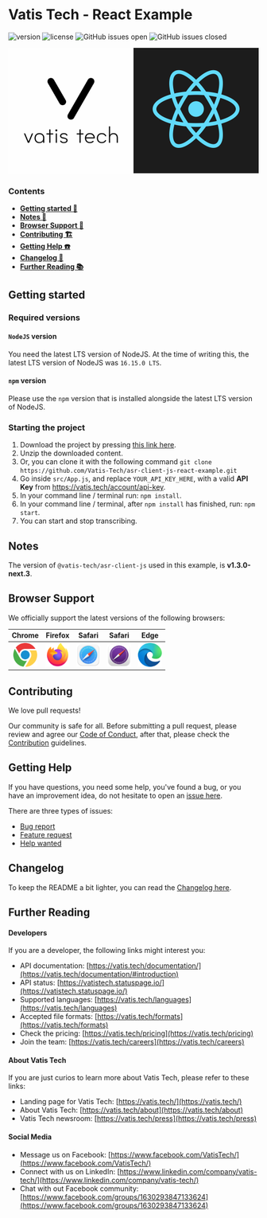# Vatis Tech - React Example

![version](https://img.shields.io/badge/version-1.1.0-blue.svg)
![license](https://img.shields.io/badge/license-MIT-blue.svg)
![GitHub issues open](https://img.shields.io/github/issues/Vatis-Tech/asr-client-js-react-example.svg)
![GitHub issues closed](https://img.shields.io/github/issues-closed-raw/Vatis-Tech/asr-client-js-react-example.svg)

<div align="center"><img src="https://github.com/Vatis-Tech/asr-client-js-react-example/blob/main/public/asr-client-js-react-example.png?raw=true" alt="asr-client-js-react-example"/></div>

### Contents

- **[Getting started 📀](#getting-started)**
- **[Notes 🦺](#notes)**
- **[Browser Support 🔮](#browser-support)**
- **[Contributing 🏗](#contributing)**
- **[Getting Help ☎️](#getting-help)**
- **[Changelog 💾](#changelog)**
- **[Further Reading 📚](#further-reading)**

## Getting started

### Required versions

#### `NodeJS` version

You need the latest LTS version of NodeJS.
At the time of writing this, the latest LTS version of NodeJS was `16.15.0 LTS`.

#### `npm` version

Please use the `npm` version that is installed alongside the latest LTS version of NodeJS.

### Starting the project

1. Download the project by pressing [this link here](https://github.com/Vatis-Tech/asr-client-js-react-example/archive/refs/heads/main.zip).
2. Unzip the downloaded content.
3. Or, you can clone it with the following command `git clone https://github.com/Vatis-Tech/asr-client-js-react-example.git`
4. Go inside `src/App.js`, and replace `YOUR_API_KEY_HERE`, with a valid **API Key** from https://vatis.tech/account/api-key.
5. In your command line / terminal run: `npm install`.
6. In your command line / terminal, after `npm install` has finished, run: `npm start`.
7. You can start and stop transcribing.

## Notes

The version of `@vatis-tech/asr-client-js` used in this example, is **v1.3.0-next.3**.

## Browser Support

We officially support the latest versions of the following browsers:

|                                                              Chrome                                                              |                                                              Firefox                                                              |                                                              Safari                                                              |                                                                       Safari                                                                        |                                                              Edge                                                              |
| :------------------------------------------------------------------------------------------------------------------------------: | :-------------------------------------------------------------------------------------------------------------------------------: | :------------------------------------------------------------------------------------------------------------------------------: | :-------------------------------------------------------------------------------------------------------------------------------------------------: | :----------------------------------------------------------------------------------------------------------------------------: |
| <img src="https://github.com/Vatis-Tech/asr-client-js/blob/main/github-assets/logos/chrome.png?raw=true" width="48" height="48"> | <img src="https://github.com/Vatis-Tech/asr-client-js/blob/main/github-assets/logos/firefox.png?raw=true" width="48" height="48"> | <img src="https://github.com/Vatis-Tech/asr-client-js/blob/main/github-assets/logos/safari.png?raw=true" width="48" height="48"> | <img src="https://github.com/Vatis-Tech/asr-client-js/blob/main/github-assets/logos/safari-technology-preview.png?raw=true" width="48" height="48"> | <img src="https://github.com/Vatis-Tech/asr-client-js/blob/main/github-assets/logos/edge.png?raw=true" width="48" height="48"> |

## Contributing

We love pull requests!

Our community is safe for all. Before submitting a pull request, please review and agree our [Code of Conduct](https://github.com/Vatis-Tech/asr-client-js-react-example/blob/main/CODE_OF_CONDUCT.md), after that, please check the [Contribution](https://github.com/Vatis-Tech/asr-client-js-react-example/blob/main/CONTRIBUTING.md) guidelines.

## Getting Help

If you have questions, you need some help, you've found a bug, or you have an improvement idea, do not hesitate to open an [issue here](https://github.com/Vatis-Tech/asr-client-js/issues).

There are three types of issues:

- [Bug report](https://github.com/Vatis-Tech/asr-client-js-react-example/issues/new?assignees=einazare&labels=bug&template=bug_report.yml&title=%5BBug%5D%3A+)
- [Feature request](https://github.com/Vatis-Tech/asr-client-js-react-example/issues/new?assignees=einazare&labels=feature&template=feature_request.yml&title=%5BFeature%5D%3A+)
- [Help wanted](https://github.com/Vatis-Tech/asr-client-js-react-example/issues/new?assignees=einazare&labels=help+wanted&template=help_wanted.yml&title=%5BHelp+wanted%5D%3A+)

## Changelog

To keep the README a bit lighter, you can read the [Changelog here](https://github.com/Vatis-Tech/asr-client-js-react-example/blob/main/CHANGELOG.md).

## Further Reading

#### Developers

If you are a developer, the following links might interest you:

- API documentation: [https://vatis.tech/documentation/](https://vatis.tech/documentation/#introduction)
- API status: [https://vatistech.statuspage.io/](https://vatistech.statuspage.io/)
- Supported languages: [https://vatis.tech/languages](https://vatis.tech/languages)
- Accepted file formats: [https://vatis.tech/formats](https://vatis.tech/formats)
- Check the pricing: [https://vatis.tech/pricing](https://vatis.tech/pricing)
- Join the team: [https://vatis.tech/careers](https://vatis.tech/careers)

#### About Vatis Tech

If you are just curios to learn more about Vatis Tech, please refer to these links:

- Landing page for Vatis Tech: [https://vatis.tech/](https://vatis.tech/)
- About Vatis Tech: [https://vatis.tech/about](https://vatis.tech/about)
- Vatis Tech newsroom: [https://vatis.tech/press](https://vatis.tech/press)

#### Social Media

- Message us on Facebook: [https://www.facebook.com/VatisTech/](https://www.facebook.com/VatisTech/)
- Connect with us on LinkedIn: [https://www.linkedin.com/company/vatis-tech/](https://www.linkedin.com/company/vatis-tech/)
- Chat with out Facebook community: [https://www.facebook.com/groups/1630293847133624](https://www.facebook.com/groups/1630293847133624)
